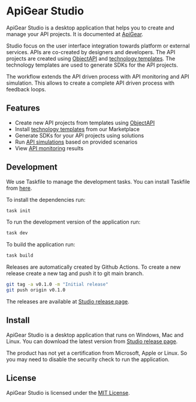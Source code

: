 # ApiGear Studio

ApiGear Studio is a desktop application that helps you to create and manage your API projects. It is documented at [ApiGear](https://docs.apigear.io).

Studio focus on the user interface integration towards platform or external services. APIs are co-created by designers and developers. The API projects are created using [ObjectAPI](https://docs.apigear.io/docs/category/objectapi) and [technology templates](https://docs.apigear.io/docs/category/sdk-templates). The technology templates are used to generate SDKs for the API projects.

The workflow extends the API driven process with API monitoring and API simulation. This allows to create a complete API driven process with feedback loops.

## Features

- Create new API projects from templates using [ObjectAPI](https://docs.apigear.io/docs/category/objectapi)
- Install [technology templates](https://docs.apigear.io/docs/category/sdk-templates) from our Marketplace
- Generate SDKs for your API projects using solutions
- Run [API simulations](https://docs.apigear.io/docs/category/api-simulation) based on provided scenarios
- View [API monitoring](https://docs.apigear.io/docs/category/api-monitoring) results

## Development

We use Taskfile to manage the development tasks. You can install Taskfile from [here](https://taskfile.dev/#/installation).

To install the dependencies run:

```bash
task init
```

To run the development version of the application run:

```bash
task dev
```

To build the application run:

```bash
task build
```

Releases are automatically created by Github Actions. To create a new release create a new tag and push it to git main branch.

```bash
git tag -a v0.1.0 -m "Initial release"
git push origin v0.1.0
```

The releases are available at [Studio release page](https://github.com/apigear-io/studio-releases/releases).

## Install

ApiGear Studio is a desktop application that runs on Windows, Mac and Linux. You can download the latest version from [Studio release page](https://github.com/apigear-io/studio-releases/releases/latest).

The product has not yet a certification from Microsoft, Apple or Linux. So you may need to disable the security check to run the application.

## License

ApiGear Studio is licensed under the [MIT License](./LICENSE).
